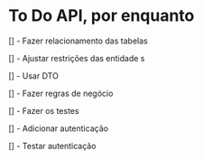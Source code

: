  # To Do API, por enquanto

[] - Fazer relacionamento das tabelas

[] - Ajustar restrições das entidade s

[] - Usar DTO

[] - Fazer regras de negócio

[] - Fazer os testes

[] - Adicionar autenticação

[] - Testar autenticação
